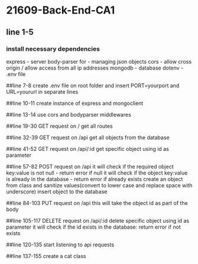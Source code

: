 # 21609-Back-End-CA1
## line 1-5

### install necessary dependencies
express - server
body-parser for - managing json objects
cors  - allow cross origin / allow access from all ip addresses
mongodb - database
dotenv - .env file

##line 7-8
create .env file on root folder and insert PORT=yourport and URL=yoururl in separate lines

##line 10-11
create instance of express and mongoclient

##line 13-14
use cors and bodyparser middlewares

##line 19-30
GET request on /
get all routes

##line 32-39
GET request on /api
get all objects from the database

##line 41-52
GET request on /api/:id
get specific object using id as parameter 

##line 57-82
POST request on /api
it will check if the required object key:value is not null - return error if null
it will check if the object key:value is already in the database - return error if already exists
create an object from class and sanitize values(convert to lower case and replace space with underscore)
insert object to the database

##line 84-103
PUT request on /api
this will take the object id as part of the body

##line 105-117
DELETE request on /api/:id
delete specific object using id as parameter
it will check if the id exists in the database: return error if not exists

##line 120-135
start listening to api requests

##line 137-155
create a cat class


